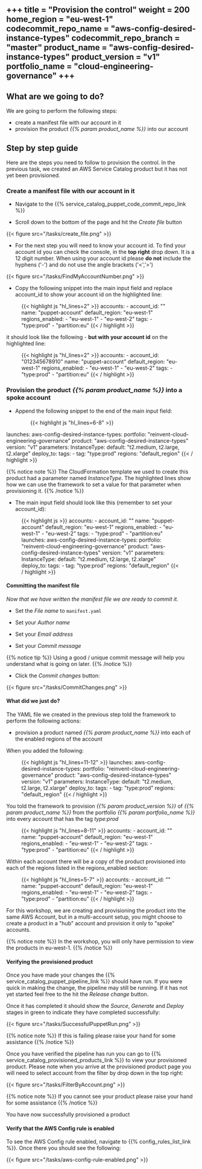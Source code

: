 +++
title = "Provision the control"
weight = 200
home_region = "eu-west-1"
codecommit_repo_name = "aws-config-desired-instance-types" 
codecommit_repo_branch = "master" 
product_name = "aws-config-desired-instance-types"
product_version = "v1"
portfolio_name = "cloud-engineering-governance"
+++
---


## What are we going to do?

We are going to perform the following steps:

- create a manifest file with our account in it
- provision the product _{{% param product_name %}}_ into our account

## Step by step guide

Here are the steps you need to follow to provision the control. In the previous task, we created an AWS Service Catalog product but it has not yet been provisioned.


### Create a manifest file with our account in it

- Navigate to the {{% service_catalog_puppet_code_commit_repo_link %}}

- Scroll down to the bottom of the page and hit the *Create file* button

{{< figure src="/tasks/create_file.png" >}}


- For the next step you will need to know your account id.  To find your account id you can check the console, in the __top right__ drop down. It is a 12 digit number. When using your account id please __do not__ include the hyphens ('-') and do not use the angle brackets ('<','>')  

{{< figure src="/tasks/FindMyAccountNumber.png" >}}

- Copy the following snippet into the main input field and replace account_id to show your account id on the highlighted line:

 <figure>
  {{< highlight js "hl_lines=2" >}}
accounts:
  - account_id: "<YOUR_ACCOUNT_ID_WITHOUT_HYPHENS>"
    name: "puppet-account"
    default_region: "eu-west-1"
    regions_enabled:
      - "eu-west-1"
      - "eu-west-2"
    tags:
      - "type:prod"
      - "partition:eu"
  {{< / highlight >}}
 </figure>



it should look like the following - __but with your account id__ on the highlighted line:

 <figure>
  {{< highlight js "hl_lines=2" >}}
accounts:
  - account_id: "012345678910"
    name: "puppet-account"
    default_region: "eu-west-1"
    regions_enabled:
      - "eu-west-1"
      - "eu-west-2"
    tags:
      - "type:prod"
      - "partition:eu"
  {{< / highlight >}}
 </figure>

### Provision the product _{{% param product_name %}}_ into a spoke account
 
- Append the following snippet to the end of the main input field:

  <figure>
   {{< highlight js "hl_lines=6-8" >}}
launches:
  aws-config-desired-instance-types:
    portfolio: "reinvent-cloud-engineering-governance"
    product: "aws-config-desired-instance-types"
    version: "v1"
    parameters:
      InstanceType:
        default: "t2.medium, t2.large, t2.xlarge"
    deploy_to:
      tags:
        - tag: "type:prod"
          regions: "default_region"
   {{< / highlight >}}
  </figure>

 
{{% notice note %}}
The CloudFormation template we used to create this product had a parameter named _InstanceType_. The highlighted lines 
show how we can use the framework to set a value for that parameter when provisioning it. 
{{% /notice %}}


- The main input field should look like this (remember to set your account_id):

 <figure>
  {{< highlight js >}}
accounts:
  - account_id: "<YOUR_ACCOUNT_ID_WITHOUT_HYPHENS>"
    name: "puppet-account"
    default_region: "eu-west-1"
    regions_enabled:
      - "eu-west-1"
      - "eu-west-2"
    tags:
      - "type:prod"
      - "partition:eu"
launches:
  aws-config-desired-instance-types:
    portfolio: "reinvent-cloud-engineering-governance"
    product: "aws-config-desired-instance-types"
    version: "v1"
    parameters:
      InstanceType:
        default: "t2.medium, t2.large, t2.xlarge"
    deploy_to:
      tags:
        - tag: "type:prod"
          regions: "default_region"
  {{< / highlight >}}
 </figure>


#### Committing the manifest file

_Now that we have written the manifest file we are ready to commit it._

- Set the *File name* to `manifest.yaml`

- Set your *Author name*
- Set your *Email address*
- Set your *Commit message*

{{% notice tip %}}
Using a good / unique commit message will help you understand what is going on later.
{{% /notice %}}


- Click the *Commit changes* button:

{{< figure src="/tasks/CommitChanges.png" >}}


#### What did we just do?

The YAML file we created in the previous step told the framework to perform the following actions:

- provision a product named _{{% param product_name %}}_ into each of the enabled regions of the account

When you added the following:

 <figure>
  {{< highlight js "hl_lines=11-12" >}}
launches:
  aws-config-desired-instance-types:
    portfolio: "reinvent-cloud-engineering-governance"
    product: "aws-config-desired-instance-types"
    version: "v1"
    parameters:
      InstanceType:
        default: "t2.medium, t2.large, t2.xlarge"
    deploy_to:
      tags:
        - tag: "type:prod"
          regions: "default_region"
  {{< / highlight >}}
 </figure>


You told the framework to provision _{{% param product_version %}}_ of _{{% param product_name %}}_ from the portfolio 
_{{% param portfolio_name %}}_ into every account that has the tag _type:prod_

 <figure>
  {{< highlight js "hl_lines=8-11" >}}
accounts:
  - account_id: "<YOUR_ACCOUNT_ID_WITHOUT_HYPHENS>"
    name: "puppet-account"
    default_region: "eu-west-1"
    regions_enabled:
      - "eu-west-1"
      - "eu-west-2"
    tags:
      - "type:prod"
      - "partition:eu"
  {{< / highlight >}}
 </figure>


Within each account there will be a copy of the product provisioned into each of the regions listed in the 
regions_enabled section:

 <figure>
  {{< highlight js "hl_lines=5-7" >}}
accounts:
  - account_id: "<YOUR_ACCOUNT_ID_WITHOUT_HYPHENS>"
    name: "puppet-account"
    default_region: "eu-west-1"
    regions_enabled:
      - "eu-west-1"
      - "eu-west-2"
    tags:
      - "type:prod"
      - "partition:eu"
  {{< / highlight >}}
 </figure>


For this workshop, we are creating and provisioning the product into the same AWS Account, but in a multi-account setup, you might choose to create a product in a "hub" account and provision it only to "spoke" accounts.


{{% notice note %}}
In the workshop, you will only have permission to view the products in eu-west-1.
{{% /notice %}}

#### Verifying the provisioned product


Once you have made your changes the {{% service_catalog_puppet_pipeline_link %}} should have run. If you were quick in making the change, the pipeline 
may still be running.  If it has not yet started feel free to the hit the *Release change* button.

Once it has completed it should show the *Source*, *Generate* and *Deploy* stages in green to indicate they have completed 
successfully:

{{< figure src="/tasks/SuccessfulPuppetRun.png" >}}


{{% notice note %}}
If this is failing please raise your hand for some assistance
{{% /notice %}}

Once you have verified the pipeline has run you can go to {{% service_catalog_provisioned_products_link %}} to view your 
provisioned product.  Please note when you arrive at the provisioned product page you will need to select account from 
the filter by drop down in the top right:

{{< figure src="/tasks/FilterByAccount.png" >}}

{{% notice note %}}
If you cannot see your product please raise your hand for some assistance
{{% /notice %}}

You have now successfully provisioned a product

#### Verify that the AWS Config rule is enabled

To see the AWS Config rule enabled, navigate to {{% config_rules_list_link %}}.  Once there you should see the 
following:

{{< figure src="/tasks/aws-config-rule-enabled.png" >}}

